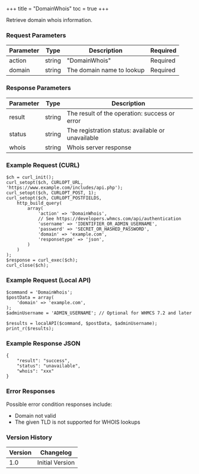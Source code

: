 +++
title = "DomainWhois"
toc = true
+++

Retrieve domain whois information.

### Request Parameters

| Parameter | Type | Description | Required |
| --------- | ---- | ----------- | -------- |
| action | string | "DomainWhois" | Required |
| domain | string | The domain name to lookup | Required |

### Response Parameters

| Parameter | Type | Description |
| --------- | ---- | ----------- |
| result | string | The result of the operation: success or error |
| status | string | The registration status: available or unavailable |
| whois | string | Whois server response |


### Example Request (CURL)

```
$ch = curl_init();
curl_setopt($ch, CURLOPT_URL, 'https://www.example.com/includes/api.php');
curl_setopt($ch, CURLOPT_POST, 1);
curl_setopt($ch, CURLOPT_POSTFIELDS,
    http_build_query(
        array(
            'action' => 'DomainWhois',
            // See https://developers.whmcs.com/api/authentication
            'username' => 'IDENTIFIER_OR_ADMIN_USERNAME',
            'password' => 'SECRET_OR_HASHED_PASSWORD',
            'domain' => 'example.com',
            'responsetype' => 'json',
        )
    )
);
$response = curl_exec($ch);
curl_close($ch);
```


### Example Request (Local API)

```
$command = 'DomainWhois';
$postData = array(
    'domain' => 'example.com',
);
$adminUsername = 'ADMIN_USERNAME'; // Optional for WHMCS 7.2 and later

$results = localAPI($command, $postData, $adminUsername);
print_r($results);
```


### Example Response JSON

```
{
    "result": "success",
    "status": "unavailable",
    "whois": "xxx"
}
```


### Error Responses

Possible error condition responses include:

* Domain not valid
* The given TLD is not supported for WHOIS lookups


### Version History

| Version | Changelog |
| ------- | --------- |
| 1.0 | Initial Version |
